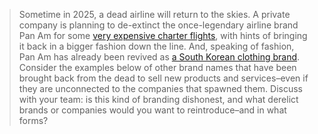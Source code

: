 > Sometime in 2025, a dead airline will return to the skies. A private company is planning to de-extinct the once-legendary airline brand Pan Am for some [very expensive charter flights](https://www.aerotime.aero/articles/pan-am-revival-tour-flights-2025), with hints of bringing it back in a bigger fashion down the line. And, speaking of fashion, Pan Am has already been revived as [a South Korean clothing brand](https://insideretail.asia/2022/08/31/onetime-airline-pan-am-reimagined-in-south-korea-as-a-lifestyle-brand/). Consider the examples below of other brand names that have been brought back from the dead to sell new products and services–even if they are unconnected to the companies that spawned them. Discuss with your team: is this kind of branding dishonest, and what derelict brands or companies would you want to reintroduce–and in what forms?